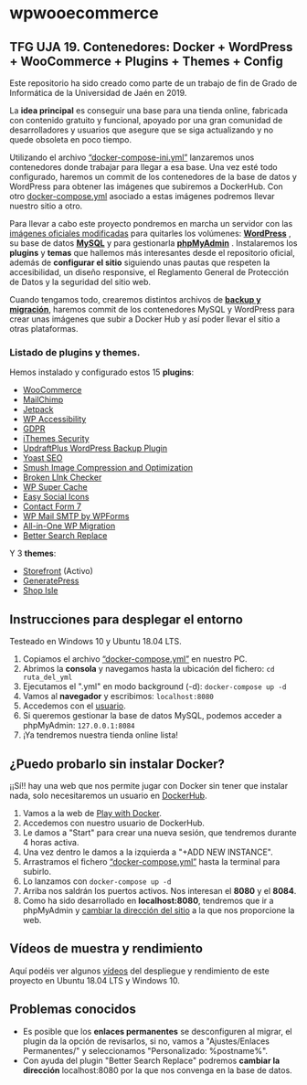 # wpwooecommerce
## TFG UJA 19. Contenedores: Docker + WordPress + WooCommerce + Plugins + Themes + Config

Este repositorio ha sido creado como parte de un trabajo de fin de Grado de Informática de la Universidad de Jaén en 2019.

La **idea principal** es conseguir una base para una tienda online, fabricada con contenido gratuito y funcional, apoyado por una gran comunidad de desarrolladores y usuarios que asegure que se siga actualizando y no quede obsoleta en poco tiempo.  

Utilizando el archivo [“docker-compose-ini.yml”](https://github.com/cil00001/wpwooecommerce/blob/data-container-mode/docker-compose-ini.yml) lanzaremos unos contenedores donde trabajar para llegar a esa base. Una vez esté todo configurado, haremos un commit de los contenedores de la base de datos y WordPress para obtener las imágenes que subiremos a DockerHub. Con otro [docker-compose.yml](https://github.com/cil00001/wpwooecommerce/blob/data-container-mode/docker-compose-ini.yml)  asociado a estas imágenes podremos llevar nuestro sitio a otro.

Para llevar a cabo este proyecto pondremos en marcha un servidor con las [imágenes oficiales modificadas](https://github.com/cil00001/wpwooecommerce/tree/data-container-mode/ImagenesPersonalizadas) para quitarles los volúmenes: **[WordPress](https://hub.docker.com/_/wordpress)** , su base de datos  **[MySQL](https://hub.docker.com/_/mysql)**  y para gestionarla **[phpMyAdmin](https://hub.docker.com/r/phpmyadmin/phpmyadmin)** . Instalaremos los **plugins** y **temas** que hallemos más interesantes desde el repositorio oficial, además de **configurar el sitio** siguiendo unas pautas que respeten la accesibilidad, un diseño responsive, el Reglamento General de Protección de Datos y la seguridad del sitio web. 

Cuando tengamos todo, crearemos distintos archivos de **[backup y migración](https://github.com/cil00001/wpwooecommerce/tree/data-container-mode/Backup%26Migration)**, haremos commit de los contenedores MySQL y WordPress para crear unas imágenes que subir a Docker Hub y así poder llevar el sitio a otras plataformas.

### Listado de plugins y themes.

Hemos instalado y configurado estos 15 **plugins**:
- [WooCommerce](https://es.wordpress.org/plugins/woocommerce/)
- [MailChimp](https://es.wordpress.org/plugins/woocommerce-mailchimp/)
- [Jetpack](https://es.wordpress.org/plugins/jetpack/)
- [WP Accessibility](https://es.wordpress.org/plugins/wp-accessibility/)
- [GDPR](https://es.wordpress.org/plugins/gdpr/)
- [iThemes Security](https://es.wordpress.org/plugins/better-wp-security/)
- [UpdraftPlus WordPress Backup Plugin](https://es.wordpress.org/plugins/updraftplus/)
- [Yoast SEO](https://es.wordpress.org/plugins/wordpress-seo/)
- [Smush Image Compression and Optimization](https://es.wordpress.org/plugins/wp-smushit/)
- [Broken LInk Checker](https://es.wordpress.org/plugins/broken-link-checker/)
- [WP Super Cache](https://es.wordpress.org/plugins/wp-super-cache/)
- [Easy Social Icons](https://es.wordpress.org/plugins/easy-social-icons/)
- [Contact Form 7](https://es.wordpress.org/plugins/contact-form-7/)
- [WP Mail SMTP by WPForms](https://es.wordpress.org/plugins/wp-mail-smtp/)
- [All-in-One WP Migration](https://es.wordpress.org/plugins/all-in-one-wp-migration/)
- [Better Search Replace](https://es.wordpress.org/plugins/better-search-replace/)

Y 3 **themes**:
- [Storefront](https://es.wordpress.org/themes/storefront/) (Activo)
- [GeneratePress](https://es.wordpress.org/themes/generatepress/)
- [Shop Isle](https://es.wordpress.org/themes/shop-isle/)

## Instrucciones para desplegar el entorno

Testeado en Windows 10 y Ubuntu 18.04 LTS.

1. Copiamos el archivo [“docker-compose.yml”](https://github.com/cil00001/wpwooecommerce/blob/data-container-mode/docker-compose.yml) en nuestro PC.
2. Abrimos la **consola** y navegamos hasta la ubicación del fichero: `cd ruta_del_yml`
3. Ejecutamos el ".yml" en modo background (-d): `docker-compose up -d`
4. Vamos al **navegador** y escribimos: `localhost:8080`
5. Accedemos con el [usuario](https://github.com/cil00001/wpwooecommerce/blob/data-container-mode/Backup%26Migration/Acceso).
11. Si queremos gestionar la base de datos MySQL, podemos acceder a phpMyAdmin: `127.0.0.1:8084` 
12. ¡Ya tendremos nuestra tienda online lista! 

## ¿Puedo probarlo sin instalar Docker?

¡¡Sí!! hay una web que nos permite jugar con Docker sin tener que instalar nada, solo necesitaremos un usuario en [DockerHub](https://hub.docker.com/).

1. Vamos a la web de [Play with Docker](https://labs.play-with-docker.com/#).
2. Accedemos con nuestro usuario de DockerHub.
3. Le damos a "Start" para crear una nueva sesión, que tendremos durante 4 horas activa.
4. Una vez dentro le damos a la izquierda a "+ADD NEW INSTANCE".
5. Arrastramos el fichero [“docker-compose.yml”](https://github.com/cil00001/wpwooecommerce/blob/data-container-mode/docker-compose.yml) hasta la terminal para subirlo.
6. Lo lanzamos con `docker-compose up -d`
7. Arriba nos saldrán los puertos activos. Nos interesan el **8080** y el **8084**.
8. Como ha sido desarrollado en **localhost:8080**, tendremos que ir a phpMyAdmin y [cambiar la dirección del sitio](https://github.com/cil00001/wpwooecommerce/blob/data-container-mode/Backup%26Migration/sql_query_url_update) a la que nos proporcione la web.

## Vídeos de muestra y rendimiento

Aquí podéis ver algunos [vídeos](https://drive.google.com/open?id=10EOfHWG3OKoM1ptfs6G9m8H4DWsCzmpp) del despliegue y rendimiento de este proyecto en Ubuntu 18.04 LTS y Windows 10.

## Problemas conocidos

- Es posible que los **enlaces permanentes** se desconfiguren al migrar, el plugin da la opción de revisarlos, si no, vamos a "Ajustes/Enlaces Permanentes/" y seleccionamos "Personalizado: %postname%".
- Con ayuda del plugin "Better Search Replace" podremos **cambiar la dirección** localhost:8080 por la que nos convenga en la base de datos.
